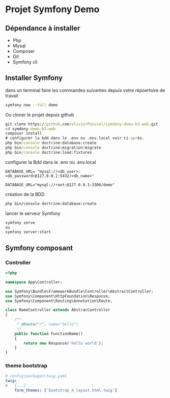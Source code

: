 # Projet Symfony Demo

## Dépendance à installer

- Php
- Mysql
- Composer
- Git
- Symfony cli

## Installer Symfony

dans un terminal faire les commandes suivantes depuis votre répoertoire de travail

```bash
symfony new --full demo
```
Ou cloner le projet depuis github
```cmd
git clone https://github.com/olivierPoussel/symdony-demo-b3-web.git
cd symdony-demo-b3-web
composer install
# configurer la bdd dans le .env ou .env.local voir ci-après.
php bin/console doctrine:database:create
php bin/console doctrine:migration:migrate
php bin/console doctrine:load:fixtures
```

configurer la Bdd dans le .env ou .env.local
```
DATABASE_URL= "mysql://<db_user>:<db_password>@127.0.0.1:5432/<db_name>"

DATABASE_URL="mysql://root:@127.0.0.1:3306/demo"
```

création de la BDD
```bash
php bin/console doctrine:database:create
```

lancer le serveur Symfony
```bash
symfony serve
ou
symfony server:start
```

## Symfony composant

### Controller

```php
<?php

namespace App\Controller;

use Symfony\Bundle\FrameworkBundle\Controller\AbstractController;
use Symfony\Component\HttpFoundation\Response;
use Symfony\Component\Routing\Annotation\Route;

class NameController extends AbstracController
{
    /**
     * @Route("/", name="hello")
     */
    public function FunctionName()
    {
        return new Response('hello world');
    }
}
```

### theme bootstrap

```yaml
# config\packages\twig.yaml
twig:
#   [...]
    form_themes: ['bootstrap_4_layout.html.twig']
```
